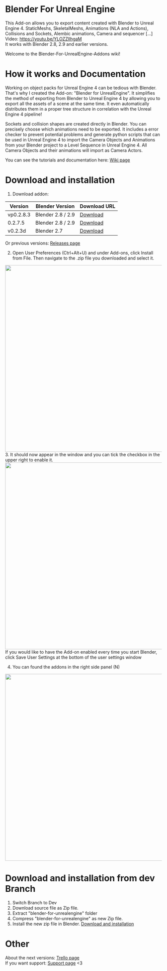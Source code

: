 # Blender For Unreal Engine
This Add-on allows you to export content created with Blender to Unreal Engine 4. StaticMeshs, SkeletalMeshs, Animations (NLA and Actions), Collisions and Sockets, Alembic animations, Camera and sequencer [...]
</br>Video: https://youtu.be/YLOZZIlhgaM
</br>It works with Blender 2.8, 2.9 and earlier versions. 

Welcome to the Blender-For-UnrealEngine-Addons wiki!

# How it works and Documentation
Working on object packs for Unreal Engine 4 can be tedious with Blender. That's why I created the Add-on: "Blender for UnrealEngine". It simplifies the method of exporting from Blender to Unreal Engine 4 by allowing you to export all the assets of a scene at the same time. It even automatically distributes them in a proper tree structure in correlation with the Unreal Engine 4 pipeline!

Sockets and collision shapes are created directly in Blender.
You can precisely choose which animations need to be exported.
It includes a error checker to prevent potential problems and generate python scripts that can be used in Unreal Engine 4 to import the Camera Objects and Animations from your Blender project to a Level Sequence in Unreal Engine 4. All Camera Objects and their animations will import as Camera Actors.

You can see the tutorials and documentation here: [Wiki page](https://github.com/xavier150/Blender-For-UnrealEngine-Addons/wiki)

# Download and installation
1. Download addon:

|Version|Blender Version|Download URL|
|---|---|---|
|vp0.2.8.3|Blender 2.8 / 2.9|[Download](https://github.com/xavier150/Blender-For-UnrealEngine-Addons/releases/tag/vp0.2.8.3)|
|0.2.7.5|Blender 2.8 / 2.9|[Download](https://github.com/xavier150/Blender-For-UnrealEngine-Addons/releases/tag/v0.2.7.5)|
|v0.2.3d|Blender 2.7|[Download](https://github.com/xavier150/Blender-For-UnrealEngine-Addons/releases/tag/v.0.2.3d)|

Or previous versions: [Releases page](https://github.com/xavier150/Blender-For-UnrealEngine-Addons/releases)

2. Open User Preferences (Ctrl+Alt+U) and under Add-ons, click Install from File. Then navigate to the .zip file you downloaded and select it.
<img src="https://github.com/xavier150/Blender-For-UnrealEngine-Addons/blob/master/docs/InstallationScreen1.jpg" width="600">
3. It should now appear in the window and you can tick the checkbox in the upper right to enable it.
<img src="https://github.com/xavier150/Blender-For-UnrealEngine-Addons/blob/master/docs/InstallationScreen2.jpg" width="600">
If you would like to have the Add-on enabled every time you start Blender, click Save User Settings at the bottom of the user settings window

4. You can found the addons in the right side panel (N)
<img src="https://github.com/xavier150/Blender-For-UnrealEngine-Addons/blob/master/docs/InstallationScreen3.jpg" width="600">

# Download and installation from dev Branch
1. Switch Branch to Dev
2. Download source file as Zip file.
3. Extract "blender-for-unrealengine" folder
4. Compress "blender-for-unrealengine" as new Zip file.
5. Install the new zip file in Blender.
[Download and installation](#download-and-installation)

# Other
About the next versions: [Trello page](https://trello.com/b/32g729kg/blender-for-unreal-engine-addon) </br>
If you want support: [Support page](https://github.com/xavier150/Blender-For-UnrealEngine-Addons/wiki/Support) <3
